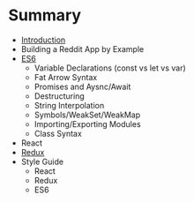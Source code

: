 # Summary

* [Introduction](README.md)
* Building a Reddit App by Example
* [ES6](ES6.md)
   * Variable Declarations (const vs let vs var)
   * Fat Arrow Syntax
   * Promises and Aysnc/Await
   * Destructuring
   * String Interpolation
   * Symbols/WeakSet/WeakMap
   * Importing/Exporting Modules
   * Class Syntax
* React
* [Redux](React.md)
* Style Guide
   * React
   * Redux
   * ES6

